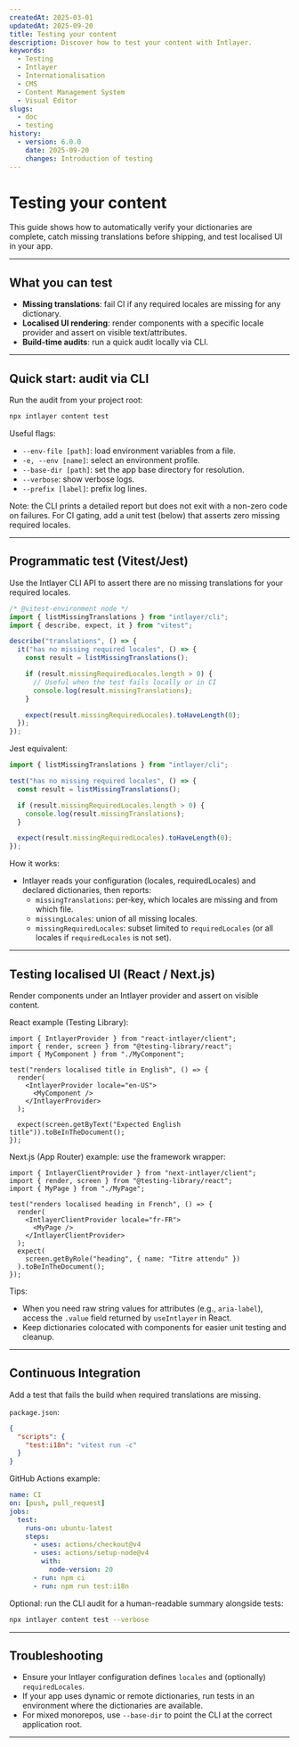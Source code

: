 ```yaml
---
createdAt: 2025-03-01
updatedAt: 2025-09-20
title: Testing your content
description: Discover how to test your content with Intlayer.
keywords:
  - Testing
  - Intlayer
  - Internationalisation
  - CMS
  - Content Management System
  - Visual Editor
slugs:
  - doc
  - testing
history:
  - version: 6.0.0
    date: 2025-09-20
    changes: Introduction of testing
---
```


# Testing your content

This guide shows how to automatically verify your dictionaries are complete, catch missing translations before shipping, and test localised UI in your app.

---

## What you can test

- **Missing translations**: fail CI if any required locales are missing for any dictionary.
- **Localised UI rendering**: render components with a specific locale provider and assert on visible text/attributes.
- **Build-time audits**: run a quick audit locally via CLI.

---

## Quick start: audit via CLI

Run the audit from your project root:

```bash
npx intlayer content test
```

Useful flags:

- `--env-file [path]`: load environment variables from a file.
- `-e, --env [name]`: select an environment profile.
- `--base-dir [path]`: set the app base directory for resolution.
- `--verbose`: show verbose logs.
- `--prefix [label]`: prefix log lines.

Note: the CLI prints a detailed report but does not exit with a non-zero code on failures. For CI gating, add a unit test (below) that asserts zero missing required locales.

---

## Programmatic test (Vitest/Jest)

Use the Intlayer CLI API to assert there are no missing translations for your required locales.

```ts fileName=i18n.test.ts
/* @vitest-environment node */
import { listMissingTranslations } from "intlayer/cli";
import { describe, expect, it } from "vitest";

describe("translations", () => {
  it("has no missing required locales", () => {
    const result = listMissingTranslations();

    if (result.missingRequiredLocales.length > 0) {
      // Useful when the test fails locally or in CI
      console.log(result.missingTranslations);
    }

    expect(result.missingRequiredLocales).toHaveLength(0);
  });
});
```

Jest equivalent:

```ts fileName=i18n.test.ts
import { listMissingTranslations } from "intlayer/cli";

test("has no missing required locales", () => {
  const result = listMissingTranslations();

  if (result.missingRequiredLocales.length > 0) {
    console.log(result.missingTranslations);
  }

  expect(result.missingRequiredLocales).toHaveLength(0);
});
```

How it works:

- Intlayer reads your configuration (locales, requiredLocales) and declared dictionaries, then reports:
  - `missingTranslations`: per‑key, which locales are missing and from which file.
  - `missingLocales`: union of all missing locales.
  - `missingRequiredLocales`: subset limited to `requiredLocales` (or all locales if `requiredLocales` is not set).

---

## Testing localised UI (React / Next.js)

Render components under an Intlayer provider and assert on visible content.

React example (Testing Library):

```tsx
import { IntlayerProvider } from "react-intlayer/client";
import { render, screen } from "@testing-library/react";
import { MyComponent } from "./MyComponent";

test("renders localised title in English", () => {
  render(
    <IntlayerProvider locale="en-US">
      <MyComponent />
    </IntlayerProvider>
  );

  expect(screen.getByText("Expected English title")).toBeInTheDocument();
});
```

Next.js (App Router) example: use the framework wrapper:

```tsx
import { IntlayerClientProvider } from "next-intlayer/client";
import { render, screen } from "@testing-library/react";
import { MyPage } from "./MyPage";

test("renders localised heading in French", () => {
  render(
    <IntlayerClientProvider locale="fr-FR">
      <MyPage />
    </IntlayerClientProvider>
  );
  expect(
    screen.getByRole("heading", { name: "Titre attendu" })
  ).toBeInTheDocument();
});
```

Tips:

- When you need raw string values for attributes (e.g., `aria-label`), access the `.value` field returned by `useIntlayer` in React.
- Keep dictionaries colocated with components for easier unit testing and cleanup.

---

## Continuous Integration

Add a test that fails the build when required translations are missing.

`package.json`:

```json
{
  "scripts": {
    "test:i18n": "vitest run -c"
  }
}
```

GitHub Actions example:

```yaml
name: CI
on: [push, pull_request]
jobs:
  test:
    runs-on: ubuntu-latest
    steps:
      - uses: actions/checkout@v4
      - uses: actions/setup-node@v4
        with:
          node-version: 20
      - run: npm ci
      - run: npm run test:i18n
```

Optional: run the CLI audit for a human-readable summary alongside tests:

```bash
npx intlayer content test --verbose
```

---

## Troubleshooting

- Ensure your Intlayer configuration defines `locales` and (optionally) `requiredLocales`.
- If your app uses dynamic or remote dictionaries, run tests in an environment where the dictionaries are available.
- For mixed monorepos, use `--base-dir` to point the CLI at the correct application root.

---
